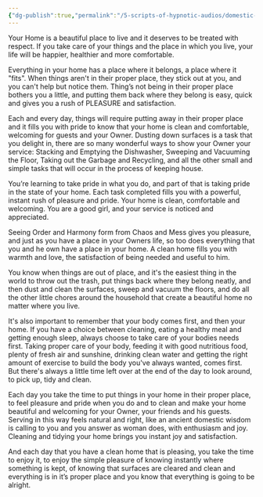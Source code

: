 ```yaml
---
{"dg-publish":true,"permalink":"/5-scripts-of-hypnotic-audios/domestic-pleasures-by-mind-kink/"}
---
```



Your Home is a beautiful place to live and it deserves to be treated with respect. If you take care of your things and the place in which you live, your life will be happier, healthier and more comfortable.

Everything in your home has a place where it belongs, a place where it "fits". When things aren't in their proper place, they stick out at you, and you can't help but notice them. Thing’s not being in their proper place bothers you a little, and putting them back where they belong is easy, quick and gives you a rush of PLEASURE and satisfaction.

Each and every day, things will require putting away in their proper place and it fills you with pride to know that your home is clean and comfortable, welcoming for guests and your Owner. Dusting down surfaces is a task that you delight in, there are so many wonderful ways to show your Owner your service: Stacking and Emptying the Dishwasher, Sweeping and Vacuuming the Floor, Taking out the Garbage and Recycling, and all the other small and simple tasks that will occur in the process of keeping house.

You’re learning to take pride in what you do, and part of that is taking pride in the state of your home. Each task completed fills you with a powerful, instant rush of pleasure and pride. Your home is clean, comfortable and welcoming. You are a good girl, and your service is noticed and appreciated.

Seeing Order and Harmony form from Chaos and Mess gives you pleasure, and just as you have a place in your Owners life, so too does everything that you and he own have a place in your home. A clean home fills you with warmth and love, the satisfaction of being needed and useful to him.

You know when things are out of place, and it's the easiest thing in the world to throw out the trash, put things back where they belong neatly, and then dust and clean the surfaces, sweep and vacuum the floors, and do all the other little chores around the household that create a beautiful home no matter where you live.

It's also important to remember that your body comes first, and then your home. If you have a choice between cleaning, eating a healthy meal and getting enough sleep, always choose to take care of your bodies needs first. Taking proper care of your body, feeding it with good nutritious food, plenty of fresh air and sunshine, drinking clean water and getting the right amount of exercise to build the body you've always wanted, comes first. But there's always a little time left over at the end of the day to look around, to pick up, tidy and clean.

Each day you take the time to put things in your home in their proper place, to feel pleasure and pride when you do and to clean and make your home beautiful and welcoming for your Owner, your friends and his guests. Serving in this way feels natural and right, like an ancient domestic wisdom is calling to you and you answer as woman does, with enthusiasm and joy. Cleaning and tidying your home brings you instant joy and satisfaction.

And each day that you have a clean home that is pleasing, you take the time to enjoy it, to enjoy the simple pleasure of knowing instantly where something is kept, of knowing that surfaces are cleared and clean and everything is in it’s proper place and you know that everything is going to be alright.


